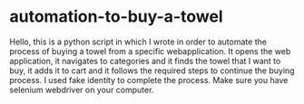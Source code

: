 # automation-to-buy-a-towel
Hello, this is a python script in which I wrote in order to automate the process of buying a towel from a specific webapplication.
It opens the web application, it navigates to categories and it finds the towel that I want to buy, it adds it to cart and it follows the required steps to continue the buying process.
I used fake identity to complete the process.
 Make sure you have selenium webdriver on your computer.
